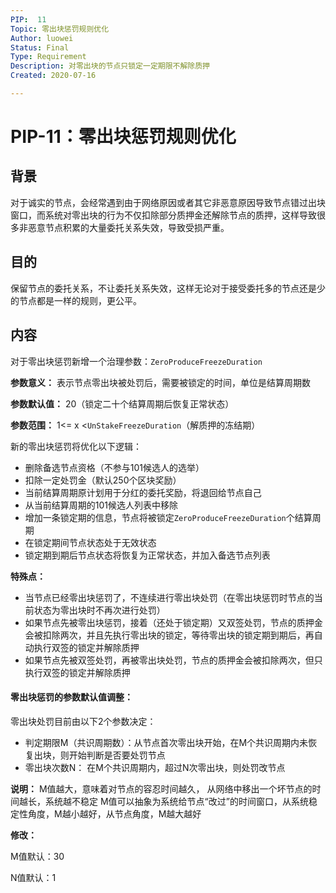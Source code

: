 ```yaml
---
PIP:  11
Topic: 零出块惩罚规则优化
Author: luowei
Status: Final
Type: Requirement
Description: 对零出块的节点只锁定一定期限不解除质押
Created: 2020-07-16

---
```


# PIP-11：零出块惩罚规则优化

## 背景

对于诚实的节点，会经常遇到由于网络原因或者其它非恶意原因导致节点错过出块窗口，而系统对零出块的行为不仅扣除部分质押金还解除节点的质押，这样导致很多非恶意节点积累的大量委托关系失效，导致受损严重。

## 目的

保留节点的委托关系，不让委托关系失效，这样无论对于接受委托多的节点还是少的节点都是一样的规则，更公平。

## 内容

对于零出块惩罚新增一个治理参数：`ZeroProduceFreezeDuration`

**参数意义：** 表示节点零出块被处罚后，需要被锁定的时间，单位是结算周期数

**参数默认值：** 20（锁定二十个结算周期后恢复正常状态）

**参数范围：** 1<= x <`UnStakeFreezeDuration`（解质押的冻结期）

新的零出块惩罚将优化以下逻辑：

- 删除备选节点资格（不参与101候选人的选举）
- 扣除一定处罚金（默认250个区块奖励）
- 当前结算周期原计划用于分红的委托奖励，将退回给节点自己
- 从当前结算周期的101候选人列表中移除
- 增加一条锁定期的信息，节点将被锁定`ZeroProduceFreezeDuration`个结算周期
- 在锁定期间节点状态处于无效状态
- 锁定期到期后节点状态将恢复为正常状态，并加入备选节点列表

**特殊点：**

- 当节点已经零出块惩罚了，不连续进行零出块处罚（在零出块惩罚时节点的当前状态为零出块时不再次进行处罚）
- 如果节点先被零出块惩罚，接着（还处于锁定期）又双签处罚，节点的质押金会被扣除两次，并且先执行零出块的锁定，等待零出块的锁定期到期后，再自动执行双签的锁定并解除质押
- 如果节点先被双签处罚，再被零出块处罚，节点的质押金会被扣除两次，但只执行双签的锁定并解除质押



#### 零出块惩罚的参数默认值调整：

零出块处罚目前由以下2个参数决定：

- 判定期限M（共识周期数）：从节点首次零出块开始，在M个共识周期内未恢复出块，则开始判断是否要处罚节点
- 零出块次数N：  在M个共识周期内，超过N次零出块，则处罚改节点

**说明：**
M值越大，意味着对节点的容忍时间越久， 从网络中移出一个坏节点的时间越长，系统越不稳定
M值可以抽象为系统给节点“改过”的时间窗口，从系统稳定性角度，M越小越好，从节点角度，M越大越好

**修改：**

M值默认：30

N值默认：1
